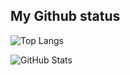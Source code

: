 <!-- ## Language usage -->
<!-- ![Top Languages](https://github-readme-stats.vercel.app/api/top-langs/?username=WavJaby&langs_count=10&count_private=true&layout=compact&theme=react&hide_border=true&bg_color=0D1117) -->

## My Github status
![Top Langs](https://github-readme-stats.vercel.app/api/top-langs/?username=WavJaby&langs_count=8&theme=react&hide_border=true&bg_color=0D1117)

![GitHub Stats](https://github-readme-stats.vercel.app/api?username=WavJaby&show_icons=true&theme=react&hide_border=true&bg_color=0D1117)
